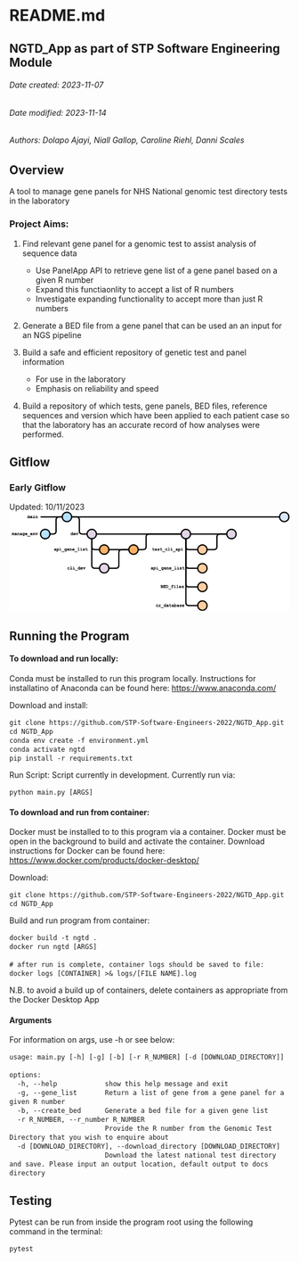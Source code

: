 # README.md
## NGTD_App as part of STP Software Engineering Module
###### Date created: 2023-11-07
###### Date modified: 2023-11-14
###### Authors: Dolapo Ajayi, Niall Gallop, Caroline Riehl, Danni Scales

## Overview
A tool to manage gene panels for NHS National genomic test directory tests in the laboratory

### Project Aims:
1. Find relevant gene panel for a genomic test to assist analysis of sequence data
    - Use PanelApp API to retrieve gene list of a gene panel based on a given R number
    - Expand this functiaonlity to accept a list of R numbers
    - Investigate expanding functionality to accept more than just R numbers

2. Generate a BED file from a gene panel that can be used an an input for an NGS pipeline

3. Build a safe and efficient repository of genetic test and panel information
    - For use in the laboratory 
    - Emphasis on reliability and speed

4. Build a repository of which tests, gene panels, BED files, reference sequences and version which have been applied to each patient case so that the laboratory has an accurate record of how analyses were performed.

## Gitflow

### Early Gitflow
Updated: 10/11/2023
![Alt text](docs/project_gitflow.png?raw=true)

## Running the Program
#### To download and run locally:
Conda must be installed to run this program locally. Instructions for installatino of Anaconda can be found here: https://www.anaconda.com/

Download and install:
```
git clone https://github.com/STP-Software-Engineers-2022/NGTD_App.git
cd NGTD_App
conda env create -f environment.yml
conda activate ngtd
pip install -r requirements.txt
```

Run Script:
Script currently in development. Currently run via:
```
python main.py [ARGS]
```

#### To download and run from container:
Docker must be installed to to this program via a container. Docker must be open in the background to build and activate the container. Download instructions for Docker can be found here: https://www.docker.com/products/docker-desktop/

Download:
```
git clone https://github.com/STP-Software-Engineers-2022/NGTD_App.git
cd NGTD_App
```

Build and run program from container:
```
docker build -t ngtd .
docker run ngtd [ARGS]

# after run is complete, container logs should be saved to file:
docker logs [CONTAINER] >& logs/[FILE NAME].log
```

N.B. to avoid a build up of containers, delete containers as appropriate from the Docker Desktop App

#### Arguments

For information on args, use -h or see below:
```
usage: main.py [-h] [-g] [-b] [-r R_NUMBER] [-d [DOWNLOAD_DIRECTORY]]

options:
  -h, --help            show this help message and exit
  -g, --gene_list       Return a list of gene from a gene panel for a given R number
  -b, --create_bed      Generate a bed file for a given gene list
  -r R_NUMBER, --r_number R_NUMBER
                        Provide the R number from the Genomic Test Directory that you wish to enquire about
  -d [DOWNLOAD_DIRECTORY], --download_directory [DOWNLOAD_DIRECTORY]
                        Download the latest national test directory and save. Please input an output location, default output to docs directory
```

## Testing
Pytest can be run from inside the program root using the following command in the terminal:

```
pytest
```